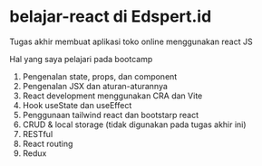 # belajar-react di Edspert.id
Tugas akhir membuat aplikasi toko online menggunakan react JS

Hal yang saya pelajari pada bootcamp
1. Pengenalan state, props, dan component
2. Pengenalan JSX dan aturan-aturannya
3. React development menggunakan CRA dan Vite
4. Hook useState dan useEffect
5. Penggunaan tailwind react dan bootstarp react
6. CRUD & local storage (tidak digunakan pada tugas akhir ini)
7. RESTful
8. React routing
9. Redux
